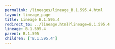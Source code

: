 ```yaml
---
permalink: /lineages/lineage_B.1.595.4.html
layout: lineage_page
title: Lineage B.1.595.4
redirect_to: ../lineage.html?lineage=B.1.595.4
lineage: B.1.595.4
parent: B.1.595
children: ['B.1.595.4']
---
```

